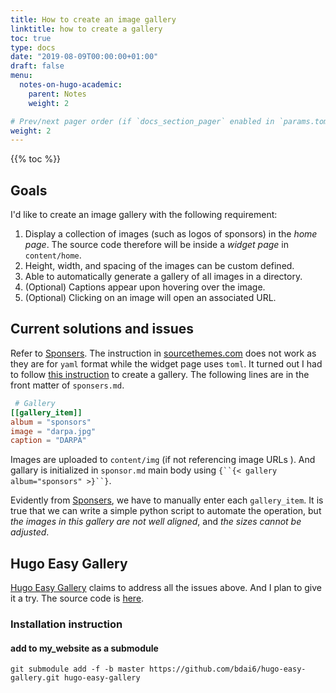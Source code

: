 ```yaml
---
title: How to create an image gallery
linktitle: how to create a gallery
toc: true
type: docs
date: "2019-08-09T00:00:00+01:00"
draft: false
menu:
  notes-on-hugo-academic:
    parent: Notes
    weight: 2

# Prev/next pager order (if `docs_section_pager` enabled in `params.toml`)
weight: 2
---
```


{{% toc %}}

## Goals
I'd like to create an image gallery with the following requirement:

1. Display a collection of images (such as logos of sponsors) in the *home page*. The source code therefore will be inside a *widget page* in `content/home`. 
1. Height, width, and spacing of the images can be custom defined.
1. Able to automatically generate a gallery of all images in a directory.
1. (Optional) Captions appear upon hovering over the image.
1. (Optional) Clicking on an image will open an associated URL.


## Current solutions and issues
Refer to [Sponsers](/#sponsors). The instruction in [sourcethemes.com](https://sourcethemes.com/academic/docs/writing-markdown-latex/#image-gallery) does not work as they are for `yaml` format while the widget page uses `toml`. It turned out I had to follow [this instruction](https://github.com/gcushen/hugo-academic/issues/398#issuecomment-357444202) to create a gallery. The following lines are in the front matter of `sponsers.md`.
```toml
 # Gallery
[[gallery_item]]
album = "sponsors"
image = "darpa.jpg"
caption = "DARPA"
```
Images are uploaded to `content/img` (if not referencing image URLs
). And gallary is initialized in `sponsor.md` main body using `{``{< gallery album="sponsors" >}``}`.

Evidently from [Sponsers](/#sponsors), we have to manually enter each `gallery_item`. It is true that we can write a simple python script to automate the operation, but *the images in this gallery are not well aligned*, and *the sizes cannot be adjusted*.

## Hugo Easy Gallery
[Hugo Easy Gallery](https://www.liwen.id.au/heg/) claims to address all the issues above. And I plan to give it a try. The source code is [here](https://github.com/bdai6/hugo-easy-gallery).

### Installation instruction
#### add to my_website as a submodule
`git submodule add -f -b master https://github.com/bdai6/hugo-easy-gallery.git hugo-easy-gallery`
